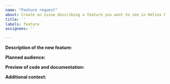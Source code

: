```yaml
---
name: "Feature request"
about: Create an issue describing a feature you want to see in Helios Perms
title: ''
labels: feature
assignees: ''

---
```


**Description of the new feature:**

<!--
A clear and concise description why you would like to see that
feature in Helios Perms. Is it related to a problem? If so please give
use some context what the problem is. 
-->

**Planned audience:**

<!-- Who will be the main user of this new feature? (e.g. developers, server administrators, players etc) -->

**Preview of code and documentation:**

<!-- 
Please add planning documents, UML diagrams, mock-up code or any other development documents to this feature request.
These documents are allowed to contradict themselves, if they explain different ideas for implementation.
 -->

**Additional context:**

<!-- Add any other context or screenshots about this feature request here. -->
